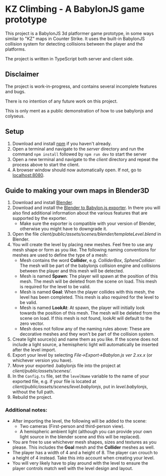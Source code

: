 # KZ Climbing - A BabylonJS game prototype
This project is a BabylonJS 3d platformer game prototype, in some ways similar to "KZ" maps in Counter Strike. It uses the built-in BabylonJS collision system for detecting collisions between the player and the platforms.

The project is written in TypeScript both server and client side.

## Disclaimer
The project is work-in-progress, and contains several incomplete features and bugs.

There is no intention of any future work on this project.

This is only ment as a public demonstration of how to use babylonjs and colyseus.

## Setup
1. Download and install [npm](https://www.npmjs.com/get-npm) if you haven't already.
2. Open a terminal and navigate to the *server* directory and run the command `npm install` followed by `npm run dev` to start the server
3. Open a new terminal and navigate to the *client* directory and repeat the process above to start the client.
4. A browser window should now automatically open. If not, go to [localhost:8080](http://localhost:8080/).

## Guide to making your own maps in Blender3D
1. Download and install [Blender](https://www.blender.org/).
2. Download and install the [Blender to Babylon.js exporter](https://doc.babylonjs.com/extensions/Exporters/Blender). In there you will also find additional information about the various features that are supported by the exporter.
    - Make sure the exporter is compatible with your version of Blender, otherwise you might have to downgrade it.
3. Open the file *client/public/assets/scenes/blender/templateLevel.blend* in Blender.
4. You will create the level by placing new meshes. Feel free to use any mesh shape or form as you like. The following naming conventions for meshes are used to define the type of a mesh:
    - Mesh contains the word __Collider__, e.g. *ColliderBox*, *SphereCollider*: The mesh will be part of the babylonjs collision engine and collisions between the player and this mesh will be detected.
    - Mesh is named __Spawn__: The player will spawn at the position of this mesh. The mesh will be deleted from the scene on load. This mesh is required for the level to be valid.
    - Mesh is named __Goal__: When the player collides with this mesh, the level has been completed. This mesh is also required for the level to be valid.
    - Mesh is named __LookAt__: At spawn, the player will initially look towards the position of this mesh. The mesh will be deleted from the scene on load. If this mesh is not found, lookAt will default to the zero vector.
    - Mesh does not follow any of the naming rules above: These are decorative meshes and they won't be part of the collision system.
5. Create light source(s) and name them as you like. If the scene does not include a light source, a hemispheric light will automatically be inserted after the level import.
6. Export your level by selecting *File->Export->Babylon.js ver 2.xx.x* (or whichever version you have).
7. Move your exported .babylonjs file into the project at *client/public/assets/scenes/*.
8. In the `Config.ts` file, set the `levelName` variable to the name of your exported file, e.g. if your file is located at *client/public/assets/scenes/level.babylonjs*, put in *level.babylonjs*, without the full path.
9. Rebuild the project.

### Additional notes:
- After importing the level, the following will be added to the scene:
    - Two cameras (First-person and third-person view).
    - A hemispheric ambient light (although you can provide your own light source in the blender scene and this will be replaced).
- You are free to use whichever mesh shapes, sizes and textures as you please. This includes the __Goal__ mesh and the __Collider__ meshes as well.
- The player has a width of 4 and a height of 8. The player can crouch to a height of 4 instead. Take this into account when creating your level.
- You will very likely have to play around with the level to ensure the player controls match well with the level design and layout.

